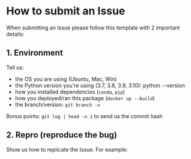 # How to submit an Issue

When submitting an Issue please follow this template with 2 important details:

## 1. Environment

Tell us:

- the OS you are using (Ubuntu, Mac, Win)
- the Python version you're using (3.7, 3.8, 3.9, 3.10): python --version
- how you installed dependencies (`conda`, `pip`)
- how you deployed/ran this package (`docker up --build`)
- the branch/version: `git branch -v` 

Bonus points: `git log | head -n 1` to send us the commit hash

## 2. Repro (reproduce the bug)

Show us how to replicate the Issue. For example:

